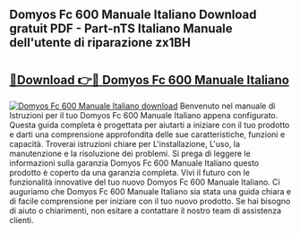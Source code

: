 ## Domyos Fc 600 Manuale Italiano Download gratuit PDF - Part-nTS Italiano Manuale dell'utente di riparazione zx1BH

# <h2><a href="http://dfefg7.blite.top/?on=Domyos+Fc+600+Manuale+Italiano">🔗Download 👉🔴 Domyos Fc 600 Manuale Italiano</a></h2>

[![Domyos Fc 600 Manuale Italiano download](https://i.imgur.com/lujVjoI.png)](http://dfefg7.blite.top/?on=Domyos+Fc+600+Manuale+Italiano)
Benvenuto nel manuale di Istruzioni per il tuo Domyos Fc 600 Manuale Italiano appena configurato. Questa guida completa è progettata per aiutarti a iniziare con il tuo prodotto e darti una comprensione approfondita delle sue caratteristiche, funzioni e capacità. Troverai istruzioni chiare per L'installazione, L'uso, la manutenzione e la risoluzione dei problemi. Si prega di leggere le informazioni sulla garanzia Domyos Fc 600 Manuale Italiano questo prodotto è coperto da una garanzia completa. Vivi il futuro con le funzionalità innovative del tuo nuovo Domyos Fc 600 Manuale Italiano. Ci auguriamo che Domyos Fc 600 Manuale Italiano sia stata una guida chiara e di facile comprensione per iniziare con il tuo nuovo prodotto. Se hai bisogno di aiuto o chiarimenti, non esitare a contattare il nostro team di assistenza clienti.
